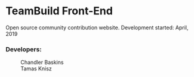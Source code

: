 # TeamBuild Front-End

Open source community contribution website.
Development started: April, 2019

### Developers:

<dl>
  <dd>Chandler Baskins</dd>
  <dd>Tamas Knisz</dd>
</dl>
